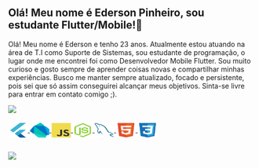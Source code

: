 ##  Olá! Meu nome é Ederson Pinheiro, sou estudante Flutter/Mobile!📱
<div>
	<p>Olá! Meu nome é Ederson e tenho 23 anos. Atualmente estou atuando na área de T.I como Suporte de Sistemas, sou estudante de programação, o lugar onde me encontrei foi como Desenvolvedor Mobile Flutter. Sou muito curioso e gosto sempre de aprender coisas novas e compartilhar minhas experiências. Busco me manter sempre atualizado, focado e persistente, pois sei que só assim conseguirei alcançar meus objetivos. Sinta-se livre para entrar em contato comigo ;).<p/>
</div>
 <div>
  <a href="https://github.com/EdersonPinheiro">
  <img height="180em" src="https://github-readme-stats.vercel.app/api/top-langs/?username=EdersonPinheiro&layout=compact&langs_count=7&theme=dracula"/>
</div>
<div style="display: inline_block"><br>
 <img align="center" alt="Ederson-Flutter" height="30" width="40" src="https://raw.githubusercontent.com/devicons/devicon/master/icons/flutter/flutter-original.svg">
 <img align="center" alt="Ederson-Dart" height="30" width="40" src="https://raw.githubusercontent.com/devicons/devicon/master/icons/dart/dart-original.svg">
   <img align="center" alt="Ederson-Js" height="30" width="40" src="https://raw.githubusercontent.com/devicons/devicon/master/icons/javascript/javascript-original.svg">
   <img align="center" alt="Ederson-NodeJs" height="30" width="40" src="https://raw.githubusercontent.com/devicons/devicon/master/icons/nodejs/nodejs-original.svg">
   <img align="center" alt="Ederson-MySql" height="30" width="40" src="https://raw.githubusercontent.com/devicons/devicon/master/icons/mysql/mysql-original.svg">   
  <img align="center" alt="Ederson-HTML" height="30" width="40" src="https://raw.githubusercontent.com/devicons/devicon/master/icons/html5/html5-original.svg">
  <img align="center" alt="Ederson-CSS" height="30" width="40" src="https://raw.githubusercontent.com/devicons/devicon/master/icons/css3/css3-original.svg">


  
</div>
  
  ##
 
<div>
  <a href="https://www.linkedin.com/in/ederson-pinheiro/" target="_blank"><img src="https://img.shields.io/badge/-LinkedIn-%230077B5?style=for-the-badge&logo=linkedin&logoColor=white" target="_blank"></a> 
